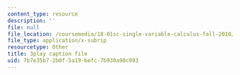 ```yaml
---
content_type: resource
description: ''
file: null
file_location: /coursemedia/18-01sc-single-variable-calculus-fall-2010/7b7e35b72b0f5a19befc7b930a90c093_G5BP8mTzkyk.vtt
file_type: application/x-subrip
resourcetype: Other
title: 3play caption file
uid: 7b7e35b7-2b0f-5a19-befc-7b930a90c093
---
```

